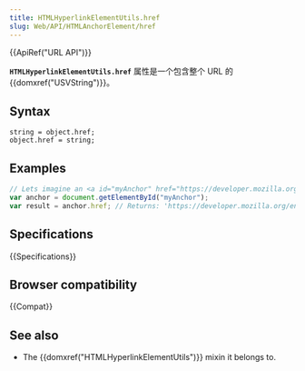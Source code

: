 ```yaml
---
title: HTMLHyperlinkElementUtils.href
slug: Web/API/HTMLAnchorElement/href
---
```


{{ApiRef("URL API")}}

**`HTMLHyperlinkElementUtils.href`** 属性是一个包含整个 URL 的 {{domxref("USVString")}}。

## Syntax

```plain
string = object.href;
object.href = string;
```

## Examples

```js
// Lets imagine an <a id="myAnchor" href="https://developer.mozilla.org/en-US/HTMLHyperlinkElementUtils/href"> element is in the document
var anchor = document.getElementById("myAnchor");
var result = anchor.href; // Returns: 'https://developer.mozilla.org/en-US/HTMLHyperlinkElementUtils/href'
```

## Specifications

{{Specifications}}

## Browser compatibility

{{Compat}}

## See also

- The {{domxref("HTMLHyperlinkElementUtils")}} mixin it belongs to.

